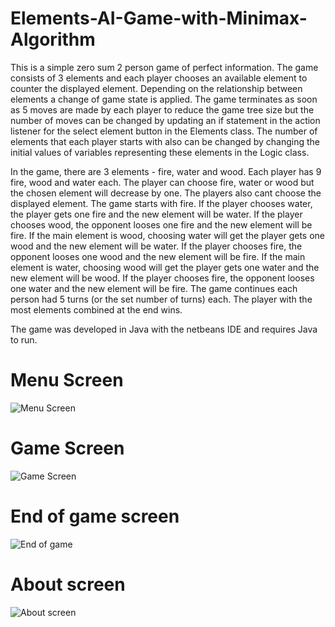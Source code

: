 # Elements-AI-Game-with-Minimax-Algorithm

This is a simple zero sum 2 person game of perfect information. The game consists of 3 elements and each player chooses an available element to counter the displayed element. Depending on the relationship between elements a change of game state is applied. The game terminates as soon as 5 moves are made by each player to reduce the game tree size but the number of moves can be changed by updating an if statement in the action listener for the select element button in the Elements class. The number of elements that each player starts with also can be changed by changing the initial values of variables representing these elements in the Logic class.

In the game, there are 3 elements - fire, water and wood. Each player has 9 fire, wood and water each. The player can choose fire, water or wood but the chosen element will decrease by one. The players also cant choose the displayed element. The game starts with fire. If the player chooses water, the player gets one fire and the new element will be water. If the player chooses wood, the opponent looses one fire and the new element will be fire. If the main element is wood, choosing water will get the player gets one wood and the new element will be water. If the player chooses fire, the opponent looses one wood and the new element will be fire. If the main element is water, choosing wood will get the player gets one water and the new element will be wood. If the player chooses fire, the opponent looses one water and the new element will be fire. The game continues each person had 5 turns (or the set number of turns) each. The player with the most elements combined at the end wins.

The game was developed in Java with the netbeans IDE and requires Java to run.

# Menu Screen
![Menu Screen](https://github.com/EdenThomas/Elements-Game-with-Minimax-Algorithm/assets/126813639/9423f0ce-dda5-4899-a7cc-198008d38283)
# Game Screen
![Game Screen](https://github.com/EdenThomas/Elements-Game-with-Minimax-Algorithm/assets/126813639/79f934b2-2c01-46e9-9d6b-c571d471cc29)

# End of game screen
![End of game](https://github.com/EdenThomas/Elements-Game-with-Minimax-Algorithm/assets/126813639/04ebf346-845f-4d6d-8cac-348a476c50ed)

# About screen
![About screen](https://github.com/EdenThomas/Elements-Game-with-Minimax-Algorithm/assets/126813639/ea0a49a4-9a51-447b-9b04-20e0cfb8c3b1)
